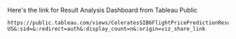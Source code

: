 Here's the link for Result Analysis Dashboard from Tableau Public
```
https://public.tableau.com/views/CeleratesSIB6FlightPricePredictionResultAnalysis2/ResultAnalysis?:language=en-US&:sid=&:redirect=auth&:display_count=n&:origin=viz_share_link
```
